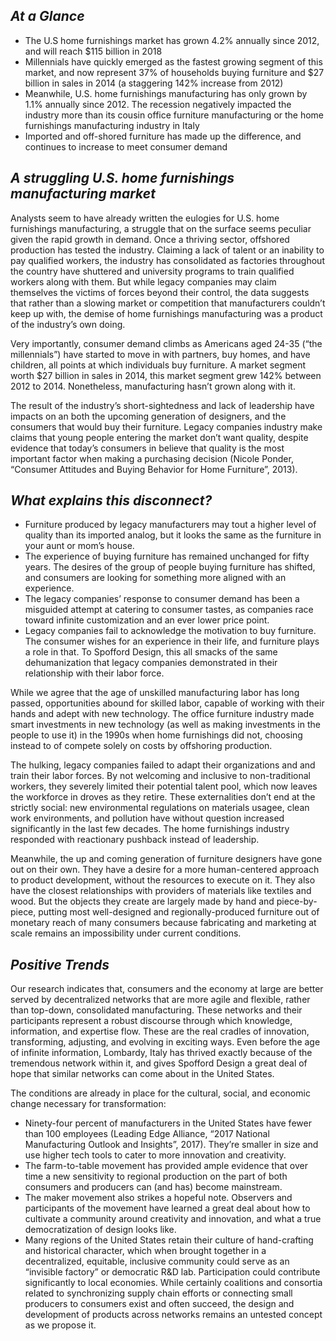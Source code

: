 ## *At a Glance*
* The U.S home furnishings market has grown 4.2% annually since 2012, and will reach $115 billion in 2018
* Millennials have quickly emerged as the fastest growing segment of this market, and now represent 37% of households buying furniture and $27 billion in sales in 2014 (a staggering 142% increase from 2012)
* Meanwhile, U.S. home furnishings manufacturing has only grown by 1.1% annually since 2012. The recession negatively impacted the industry more than its cousin office furniture manufacturing or the home furnishings manufacturing industry in Italy
* Imported and off-shored furniture has made up the difference, and continues to increase to meet consumer demand

## *A struggling U.S. home furnishings manufacturing market*
Analysts seem to have already written the eulogies for U.S. home furnishings manufacturing, a struggle that on the surface seems peculiar given the rapid growth in demand. Once a thriving sector, offshored production has tested the industry. Claiming a lack of talent or an inability to pay qualified workers, the industry has consolidated as factories throughout the country have shuttered and university programs to train qualified workers along with them. But while legacy companies may claim themselves the victims of forces beyond their control, the data suggests that rather than a slowing market or competition that manufacturers couldn’t keep up with, the demise of home furnishings manufacturing was a product of the industry’s own doing.

Very importantly, consumer demand climbs as Americans aged 24-35 (“the millennials”) have started to move in with partners, buy homes, and have children, all points at which individuals buy furniture. A market segment worth $27 billion in sales in 2014, this market segment grew 142% between 2012 to 2014. Nonetheless, manufacturing hasn’t grown along with it.

The result of the industry’s short-sightedness and lack of leadership have impacts on an both the upcoming generation of designers, and the consumers that would buy their furniture. Legacy companies industry make claims that young people entering the market don’t want quality, despite evidence that today’s consumers in believe that quality is the most important factor when making a purchasing decision (Nicole Ponder, “Consumer Attitudes and Buying Behavior for Home Furniture”, 2013).

## *What explains this disconnect?*
* Furniture produced by legacy manufacturers may tout a higher level of quality than its imported analog, but it looks the same as the furniture in your aunt or mom’s house.
* The experience of buying furniture has remained unchanged for fifty years. The desires of the group of people buying furniture has shifted, and consumers are looking for something more aligned with an experience.
* The legacy companies’ response to consumer demand has been a misguided attempt at catering to consumer tastes, as companies race toward infinite customization and an ever lower price point.
* Legacy companies fail to acknowledge the motivation to buy furniture. The consumer wishes for an experience in their life, and furniture plays a role in that.
To Spofford Design, this all smacks of the same dehumanization that legacy companies demonstrated in their relationship with their labor force.

While we agree that the age of unskilled manufacturing labor has long passed, opportunities abound for skilled labor, capable of working with their hands and adept with new technology. The office furniture industry made smart investments in new technology (as well as making investments in the people to use it) in the 1990s when home furnishings did not, choosing instead to of compete solely on costs by offshoring production.

The hulking, legacy companies failed to adapt their organizations and and train their labor forces. By not welcoming and inclusive to non-traditional workers, they severely limited their potential talent pool, which now leaves the workforce in droves as they retire. These externalities don’t end at the strictly social: new environmental regulations on materials usagee, clean work environments, and pollution have without question increased significantly in the last few decades. The home furnishings industry responded with reactionary pushback instead of leadership.

Meanwhile, the up and coming generation of furniture designers have gone out on their own. They have a desire for a more human-centered approach to product development, without the resources to execute on it. They also have the closest relationships with providers of materials like textiles and wood. But the objects they create are largely made by hand and piece-by-piece, putting most well-designed and regionally-produced furniture out of monetary reach of many consumers because fabricating and marketing at scale remains an impossibility under current conditions.

## *Positive Trends*
Our research indicates that, consumers and the economy at large are better served by decentralized networks that are more agile and flexible, rather than top-down, consolidated manufacturing. These networks and their participants represent a robust discourse through which knowledge, information, and expertise flow. These are the real cradles of innovation, transforming, adjusting, and evolving in exciting ways. Even before the age of infinite information, Lombardy, Italy has thrived exactly because of the tremendous network within it, and gives Spofford Design a great deal of hope that similar networks can come about in the United States.

The conditions are already in place for the cultural, social, and economic change necessary for transformation:
* Ninety-four percent of manufacturers in the United States have fewer than 100 employees (Leading Edge Alliance, “2017 National Manufacturing Outlook and Insights”, 2017). They’re smaller in size and use higher tech tools to cater to more innovation and creativity.
* The farm-to-table movement has provided ample evidence that over time a new sensitivity to regional production on the part of both consumers and producers can (and has) become mainstream.
* The maker movement also strikes a hopeful note. Observers and participants of the movement have learned a great deal about how to cultivate a community around creativity and innovation, and what a true democratization of design looks like.
* Many regions of the United States retain their culture of hand-crafting and historical character, which when brought together in a decentralized, equitable, inclusive community could serve as an “invisible factory” or democratic R&D lab. Participation could contribute significantly to local economies. While certainly coalitions and consortia related to synchronizing supply chain efforts or connecting small producers to consumers exist and often succeed, the design and development of products across networks remains an untested concept as we propose it.
